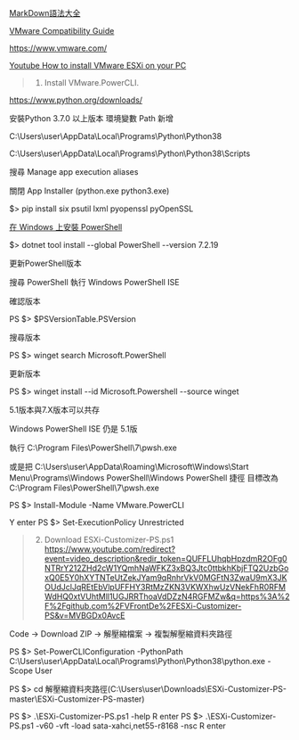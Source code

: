 [MarkDown語法大全](https://hackmd.io/@eMP9zQQ0Qt6I8Uqp2Vqy6w/SyiOheL5N/%2FBVqowKshRH246Q7UDyodFA?type=book)

[VMware Compatibility Guide](https://www.vmware.com/resources/compatibility/search.php)

<https://www.vmware.com/>

[Youtube How to install VMware ESXi on your PC](https://www.youtube.com/watch?v=MVBGDx0AvcE)

> 1. Install VMware.PowerCLI.

<https://www.python.org/downloads/>

安裝Python 3.7.0 以上版本
環境變數 Path 新增 

C:\Users\user\AppData\Local\Programs\Python\Python38

C:\Users\user\AppData\Local\Programs\Python\Python38\Scripts

搜尋 Manage app execution aliases

關閉 App Installer (python.exe python3.exe) 

$> pip install six psutil lxml pyopenssl pyOpenSSL


[在 Windows 上安裝 PowerShell](https://learn.microsoft.com/zh-tw/powershell/scripting/install/installing-powershell-on-windows?view=powershell-7.2)

$> dotnet tool install --global PowerShell --version 7.2.19

更新PowerShell版本

搜尋 PowerShell
執行 Windows PowerShell ISE

確認版本

PS $> $PSVersionTable.PSVersion

搜尋版本

PS $> winget search Microsoft.PowerShell

更新版本

PS $> winget install --id Microsoft.Powershell --source winget

5.1版本與7.X版本可以共存

Windows PowerShell ISE 仍是 5.1版

執行 C:\Program Files\PowerShell\7\pwsh.exe

或是把 C:\Users\user\AppData\Roaming\Microsoft\Windows\Start Menu\Programs\Windows PowerShell\Windows PowerShell 捷徑 目標改為 C:\Program Files\PowerShell\7\pwsh.exe

PS $> Install-Module -Name VMware.PowerCLI

Y enter
PS $> Set-ExecutionPolicy Unrestricted

> 2. Download ESXi-Customizer-PS.ps1
<https://www.youtube.com/redirect?event=video_description&redir_token=QUFFLUhqbHpzdmR2OFg0NTRrY212ZHd2cW1YQmhNaWFKZ3xBQ3Jtc0ttbkhKbjFTQ2UzbGoxQ0E5Y0hXYTNTeUtZekJYam9qRnhrVkV0MGFtN3ZwaU9mX3JKOUdJclJqREtEbVlpUFFHY3RtMzZKN3VKWXhwUzVNekFhR0RFMWdHQ0xtVUhtMll1UGJRRThoaVdDZzN4RGFMZw&q=https%3A%2F%2Fgithub.com%2FVFrontDe%2FESXi-Customizer-PS&v=MVBGDx0AvcE>

Code -> Download ZIP -> 解壓縮檔案 -> 複製解壓縮資料夾路徑

PS $> Set-PowerCLIConfiguration -PythonPath C:\Users\user\AppData\Local\Programs\Python\Python38\python.exe -Scope User

PS $> cd 解壓縮資料夾路徑(C:\Users\user\Downloads\ESXi-Customizer-PS-master\ESXi-Customizer-PS-master)

PS $> .\ESXi-Customizer-PS.ps1 -help
R enter
PS $> .\ESXi-Customizer-PS.ps1 -v60 -vft -load sata-xahci,net55-r8168 -nsc
R enter




